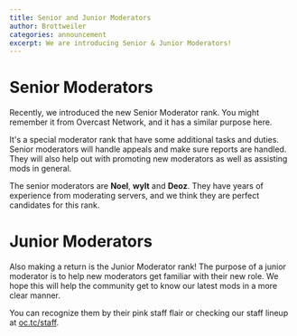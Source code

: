 ```yaml
---
title: Senior and Junior Moderators
author: Brottweiler
categories: announcement
excerpt: We are introducing Senior & Junior Moderators!
---
```



# Senior Moderators

Recently, we introduced the new Senior Moderator rank. You might remember it from Overcast Network, and it has a similar purpose here.

It's a special moderator rank that have some additional tasks and duties. Senior moderators will handle appeals and make sure reports are handled. They will also help out with promoting new moderators as well as assisting mods in general.

The senior moderators are **Noel**, **wylt** and **Deoz**. They have years of experience from moderating servers, and we think they are perfect candidates for this rank.

# Junior Moderators

Also making a return is the Junior Moderator rank! The purpose of a junior moderator is to help new moderators get familiar with their new role. We hope this will help the community get to know our latest mods in a more clear manner.

You can recognize them by their pink staff flair or checking our staff lineup at [oc.tc/staff](https://oc.tc/staff).
